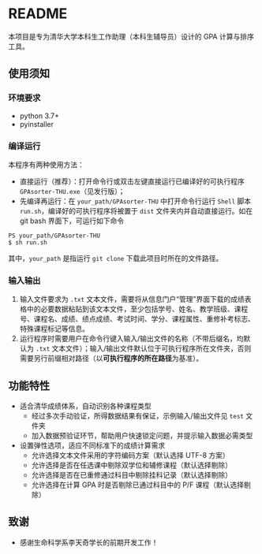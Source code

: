 # README

本项目是专为清华大学本科生工作助理（本科生辅导员）设计的 GPA 计算与排序工具。

## 使用须知

### 环境要求

* python 3.7+
* pyinstaller

### 编译运行

本程序有两种使用方法：

* 直接运行（推荐）：打开命令行或双击左键直接运行已编译好的可执行程序 `GPAsorter-THU.exe`（见发行版）；
* 先编译再运行：在 `your_path/GPAsorter-THU` 中打开命令行运行 `Shell` 脚本 `run.sh`，编译好的可执行程序将被置于 `dist` 文件夹内并自动直接运行。如在 git bash 界面下，可运行如下命令
```
PS your_path/GPAsorter-THU
$ sh run.sh
```
其中，`your_path` 是指运行 `git clone` 下载此项目时所在的文件路径。

### 输入输出

1. 输入文件要求为 `.txt` 文本文件，需要将从信息门户“管理”界面下载的成绩表格中的必要数据粘贴到该文本文件，至少包括学号、姓名、教学班级、课程号、课程名、成绩、绩点成绩、考试时间、学分、课程属性、重修补考标志、特殊课程标记等信息。
2. 运行程序时需要用户在命令行键入输入/输出文件的名称（不带后缀名，均默认为 `.txt` 文本文件）；输入/输出文件默认位于可执行程序所在文件夹，否则需要另行前缀相对路径（以**可执行程序的所在路径**为基准）。

## 功能特性

* 适合清华成绩体系，自动识别各种课程类型
  * 经过多次手动验证，所得数据结果有保证，示例输入/输出文件见 `test` 文件夹
  * 加入数据预验证环节，帮助用户快速锁定问题，并提示输入数据必需类型
* 设置弹性选项，适应不同标准下的成绩计算需求
  * 允许选择文本文件采用的字符编码方案（默认选择 UTF-8 方案）
  * 允许选择是否在任选课中剔除双学位和辅修课程（默认选择剔除）
  * 允许选择是否在已重修通过科目中剔除挂科记录（默认选择剔除）
  * 允许选择在计算 GPA 时是否剔除已通过科目中的 P/F 课程（默认选择剔除）

## 致谢

* 感谢生命科学系李天奇学长的前期开发工作！
